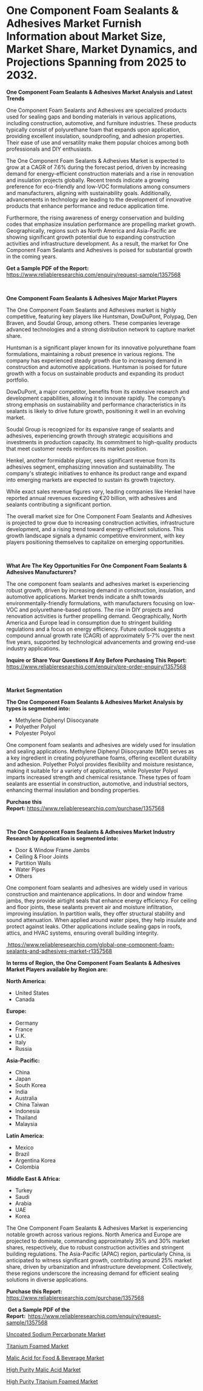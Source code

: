 <p><h1>One Component Foam Sealants & Adhesives Market Furnish Information about Market Size, Market Share, Market Dynamics, and Projections Spanning from 2025 to 2032.</h1></p><p><strong>One Component Foam Sealants & Adhesives Market Analysis and Latest Trends</strong></p>
<p><p>One Component Foam Sealants and Adhesives are specialized products used for sealing gaps and bonding materials in various applications, including construction, automotive, and furniture industries. These products typically consist of polyurethane foam that expands upon application, providing excellent insulation, soundproofing, and adhesion properties. Their ease of use and versatility make them popular choices among both professionals and DIY enthusiasts.</p><p>The One Component Foam Sealants & Adhesives Market is expected to grow at a CAGR of 7.6% during the forecast period, driven by increasing demand for energy-efficient construction materials and a rise in renovation and insulation projects globally. Recent trends indicate a growing preference for eco-friendly and low-VOC formulations among consumers and manufacturers, aligning with sustainability goals. Additionally, advancements in technology are leading to the development of innovative products that enhance performance and reduce application time. </p><p>Furthermore, the rising awareness of energy conservation and building codes that emphasize insulation performance are propelling market growth. Geographically, regions such as North America and Asia-Pacific are showing significant growth potential due to expanding construction activities and infrastructure development. As a result, the market for One Component Foam Sealants and Adhesives is poised for substantial growth in the coming years.</p></p>
<p><strong>Get a Sample PDF of the Report:&nbsp;</strong> <a href="https://www.reliableresearchiq.com/enquiry/request-sample/1357568?utm_campaign=1141&utm_medium=2&utm_source=Github&utm_content=ia&utm_term=02042025&utm_id=one-component-foam-sealants-adhesives">https://www.reliableresearchiq.com/enquiry/request-sample/1357568</a></p>
<p>&nbsp;</p>
<p><strong>One Component Foam Sealants & Adhesives Major Market Players</strong></p>
<p><p>The One Component Foam Sealants and Adhesives market is highly competitive, featuring key players like Huntsman, DowDuPont, Polypag, Den Braven, and Soudal Group, among others. These companies leverage advanced technologies and a strong distribution network to capture market share.</p><p>Huntsman is a significant player known for its innovative polyurethane foam formulations, maintaining a robust presence in various regions. The company has experienced steady growth due to increasing demand in construction and automotive applications. Huntsman is poised for future growth with a focus on sustainable products and expanding its product portfolio.</p><p>DowDuPont, a major competitor, benefits from its extensive research and development capabilities, allowing it to innovate rapidly. The company’s strong emphasis on sustainability and performance characteristics in its sealants is likely to drive future growth, positioning it well in an evolving market.</p><p>Soudal Group is recognized for its expansive range of sealants and adhesives, experiencing growth through strategic acquisitions and investments in production capacity. Its commitment to high-quality products that meet customer needs reinforces its market position.</p><p>Henkel, another formidable player, sees significant revenue from its adhesives segment, emphasizing innovation and sustainability. The company's strategic initiatives to enhance its product range and expand into emerging markets are expected to sustain its growth trajectory.</p><p>While exact sales revenue figures vary, leading companies like Henkel have reported annual revenues exceeding €20 billion, with adhesives and sealants contributing a significant portion.</p><p>The overall market size for One Component Foam Sealants and Adhesives is projected to grow due to increasing construction activities, infrastructure development, and a rising trend toward energy-efficient solutions. This growth landscape signals a dynamic competitive environment, with key players positioning themselves to capitalize on emerging opportunities.</p></p>
<p>&nbsp;</p>
<p><strong>What Are The Key Opportunities For One Component Foam Sealants & Adhesives Manufacturers?</strong></p>
<p><p>The one component foam sealants and adhesives market is experiencing robust growth, driven by increasing demand in construction, insulation, and automotive applications. Market trends indicate a shift towards environmentally-friendly formulations, with manufacturers focusing on low-VOC and polyurethane-based options. The rise in DIY projects and renovation activities is further propelling demand. Geographically, North America and Europe lead in consumption due to stringent building regulations and a focus on energy efficiency. Future outlook suggests a compound annual growth rate (CAGR) of approximately 5-7% over the next five years, supported by technological advancements and growing end-use industry applications.</p></p>
<p><strong>Inquire or Share Your Questions If Any Before Purchasing This Report:</strong> <a href="https://www.reliableresearchiq.com/enquiry/pre-order-enquiry/1357568?utm_campaign=1141&utm_medium=2&utm_source=Github&utm_content=ia&utm_term=02042025&utm_id=one-component-foam-sealants-adhesives">https://www.reliableresearchiq.com/enquiry/pre-order-enquiry/1357568</a></p>
<p>&nbsp;</p>
<p><strong>Market Segmentation</strong></p>
<p><strong>The One Component Foam Sealants & Adhesives Market Analysis by types is segmented into:</strong></p>
<p><ul><li>Methylene Diphenyl Diisocyanate</li><li>Polyether Polyol</li><li>Polyester Polyol</li></ul></p>
<p><p>One component foam sealants and adhesives are widely used for insulation and sealing applications. Methylene Diphenyl Diisocyanate (MDI) serves as a key ingredient in creating polyurethane foams, offering excellent durability and adhesion. Polyether Polyol provides flexibility and moisture resistance, making it suitable for a variety of applications, while Polyester Polyol imparts increased strength and chemical resistance. These types of foam sealants are essential in construction, automotive, and industrial sectors, enhancing thermal insulation and bonding properties.</p></p>
<p><strong>Purchase this Report:&nbsp;</strong><a href="https://www.reliableresearchiq.com/purchase/1357568?utm_campaign=1141&utm_medium=2&utm_source=Github&utm_content=ia&utm_term=02042025&utm_id=one-component-foam-sealants-adhesives">https://www.reliableresearchiq.com/purchase/1357568</a></p>
<p>&nbsp;</p>
<p><strong>The One Component Foam Sealants & Adhesives Market Industry Research by Application is segmented into:</strong></p>
<p><ul><li>Door & Window Frame Jambs</li><li>Ceiling & Floor Joints</li><li>Partition Walls</li><li>Water Pipes</li><li>Others</li></ul></p>
<p><p>One component foam sealants and adhesives are widely used in various construction and maintenance applications. In door and window frame jambs, they provide airtight seals that enhance energy efficiency. For ceiling and floor joints, these sealants prevent air and moisture infiltration, improving insulation. In partition walls, they offer structural stability and sound attenuation. When applied around water pipes, they help insulate and protect against leaks. Other applications include sealing gaps in roofs, attics, and HVAC systems, ensuring overall building integrity.</p></p>
<p><a href="https://www.reliableresearchiq.com/global-one-component-foam-sealants-and-adhesives-market-r1357568?utm_campaign=1141&utm_medium=2&utm_source=Github&utm_content=ia&utm_term=02042025&utm_id=one-component-foam-sealants-adhesives">&nbsp;https://www.reliableresearchiq.com/global-one-component-foam-sealants-and-adhesives-market-r1357568</a></p>
<p><strong>In terms of Region, the One Component Foam Sealants & Adhesives Market Players available by Region are:</strong></p>
<p>
    <p> <strong> North America: </strong>
        <ul>
            <li>United States</li>
            <li>Canada</li>
        </ul>
        </p> 
    <p> <strong> Europe: </strong>
        <ul>
            <li>Germany</li>
            <li>France</li>
            <li>U.K.</li>
            <li>Italy</li>
            <li>Russia</li>
        </ul>
        </p> 
    <p> <strong> Asia-Pacific: </strong>
        <ul>
            <li>China</li>
            <li>Japan</li>
            <li>South Korea</li>
            <li>India</li>
            <li>Australia</li>
            <li>China Taiwan</li>
            <li>Indonesia</li>
            <li>Thailand</li>
            <li>Malaysia</li>
        </ul>
        </p> 
    <p> <strong> Latin America: </strong>
        <ul>
            <li>Mexico</li>
            <li>Brazil</li>
            <li>Argentina Korea</li>
            <li>Colombia</li>
        </ul>
        </p> 
    <p> <strong> Middle East & Africa: </strong>
        <ul>
            <li>Turkey</li>
            <li>Saudi</li>
            <li>Arabia</li>
            <li>UAE</li>
            <li>Korea</li>
        </ul>
    </p>
    </p>
<p><p>The One Component Foam Sealants & Adhesives Market is experiencing notable growth across various regions. North America and Europe are projected to dominate, commanding approximately 35% and 30% market shares, respectively, due to robust construction activities and stringent building regulations. The Asia-Pacific (APAC) region, particularly China, is anticipated to witness significant growth, contributing around 25% market share, driven by urbanization and infrastructure development. Collectively, these regions underscore the increasing demand for efficient sealing solutions in diverse applications.</p></p>
<p><strong>Purchase this Report: </strong><a href="https://www.reliableresearchiq.com/purchase/1357568?utm_campaign=1141&utm_medium=2&utm_source=Github&utm_content=ia&utm_term=02042025&utm_id=one-component-foam-sealants-adhesives">https://www.reliableresearchiq.com/purchase/1357568</a></p>
<p>&nbsp;<strong>Get a Sample PDF of the Report:&nbsp;&nbsp;</strong><a href="https://www.reliableresearchiq.com/enquiry/request-sample/1357568?utm_campaign=1141&utm_medium=2&utm_source=Github&utm_content=ia&utm_term=02042025&utm_id=one-component-foam-sealants-adhesives">https://www.reliableresearchiq.com/enquiry/request-sample/1357568</a></p>
<p><strong></strong></p>
<p><p><a href="https://github.com/handyiongikg/Market-Research-Report-List-1/blob/main/uncoated-sodium-percarbonate-market.md?utm_campaign=1141&utm_medium=2&utm_source=Github&utm_content=ia&utm_term=02042025&utm_id=one-component-foam-sealants-adhesives">Uncoated Sodium Percarbonate Market</a></p><p><a href="https://github.com/ebalabenoot/Market-Research-Report-List-1/blob/main/titanium-foamed-market.md?utm_campaign=1141&utm_medium=2&utm_source=Github&utm_content=ia&utm_term=02042025&utm_id=one-component-foam-sealants-adhesives">Titanium Foamed Market</a></p><p><a href="https://github.com/jensanohishi/Market-Research-Report-List-1/blob/main/malic-acid-for-food-beverage-market.md?utm_campaign=1141&utm_medium=2&utm_source=Github&utm_content=ia&utm_term=02042025&utm_id=one-component-foam-sealants-adhesives">Malic Acid for Food & Beverage Market</a></p><p><a href="https://github.com/qianyateina/Market-Research-Report-List-1/blob/main/high-purity-malic-acid-market.md?utm_campaign=1141&utm_medium=2&utm_source=Github&utm_content=ia&utm_term=02042025&utm_id=one-component-foam-sealants-adhesives">High Purity Malic Acid Market</a></p><p><a href="https://github.com/cwasicioaie/Market-Research-Report-List-1/blob/main/high-purity-titanium-foamed-market.md?utm_campaign=1141&utm_medium=2&utm_source=Github&utm_content=ia&utm_term=02042025&utm_id=one-component-foam-sealants-adhesives">High Purity Titanium Foamed Market</a></p></p>